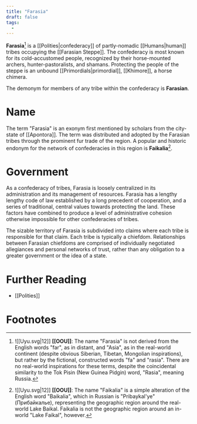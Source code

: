 ```yaml
---
title: "Farasia"
draft: false
tags:
  - 
---
```


**Farasia**[^fara] is a [[Polities|confederacy]] of partly-nomadic [[Humans|human]] tribes occupying the [[Farasian Steppe]]. The confederacy is most known for its cold-accustomed people, recognized by their horse-mounted archers, hunter-pastoralists, and shamans. Protecting the people of the steppe is an unbound [[Primordials|primordial]], [[Khimore]], a horse chimera.

The demonym for members of any tribe within the confederacy is **Farasian**.

# Name
The term "Farasia" is an exonym first mentioned by scholars from the city-state of [[Apontora]]. The term was distributed and adopted by the Farasian tribes through the prominent fur trade of the region. A popular and historic endonym for the network of confederacies in this region is **Faikalia**[^faik].

# Government
As a confederacy of tribes, Farasia is loosely centralized in its administration and its management of resources. Farasia has a lengthy lengthy code of law established by a long precedent of cooperation, and a series of traditional, central values towards protecting the land. These factors have combined to produce a level of administrative cohesion otherwise impossible for other confederacies of tribes.

The sizable territory of Farasia is subdivided into claims where each tribe is responsible for that claim. Each tribe is typically a chiefdom. Relationships between Farasian chiefdoms are comprised of individually negotiated allegiances and personal networks of trust, rather than any obligation to a greater government or the idea of a state. 

# Further Reading
- [[Polities]]

# Footnotes
[^fara]: ![[Uyu.svg|12]] **[[OOU]]**: The name "Farasia" is not derived from the English words "far", as in distant, and "Asia", as in the real-world continent (despite obvious Siberian, Tibetan, Mongolian inspirations), but rather by the fictional, constructed words "fa" and "rasia". There are no real-world inspirations for these terms, despite the coincidental similarity to the Tok Pisin (New Guinea Pidgin) word, "Rasia", meaning Russia.

[^faik]: ![[Uyu.svg|12]] **[[OOU]]**: The name "Faikalia" is a simple alteration of the English word "Baikalia", which in Russian is "Pribaykal'ye" (Прибайкалье), representing the geographic region around the real-world Lake Baikal. Faikalia is not the geographic region around an in-world "Lake Faikal", however.